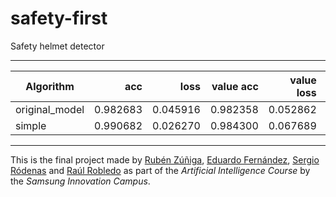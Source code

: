 # safety-first
Safety helmet detector

---

| Algorithm      |     acc  |     loss | value acc | value loss | precision | val precision |       lr | n epoch | train time | url |
|----------------|---------:|---------:|----------:|-----------:|----------:|--------------:|---------:|--------:|-----------:|-----|
| original_model | 0.982683 | 0.045916 |  0.982358 |   0.052862 |  0.978846 |      0.976221 | 0.000466 |      20 |   243.5494 |     |
|         simple | 0.990682 | 0.026270 |  0.984300 |   0.067689 |  0.988364 |      0.979678 | 0.979678 |      19 |   249.7554 |     |
 
 
---
This is the final project made by [Rubén Zúñiga](https://github.com/yezarou), [Eduardo Fernández](https://github.com/EduFdezSoy), [Sergio Ródenas](https://github.com/sergiorodenas) and [Raúl Robledo](https://github.com/Nara14) as part of the *Artificial Intelligence Course* by the *Samsung Innovation Campus*.  
